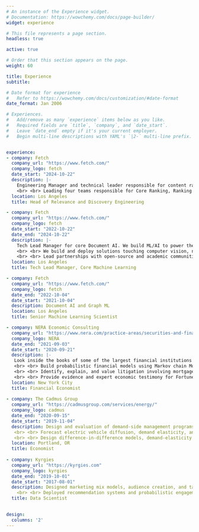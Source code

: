```yaml
---
# An instance of the Experience widget.
# Documentation: https://wowchemy.com/docs/page-builder/
widget: experience

# This file represents a page section.
headless: true

active: true

# Order that this section appears on the page.
weight: 60

title: Experience
subtitle:

# Date format for experience
#   Refer to https://wowchemy.com/docs/customization/#date-format
date_format: Jan 2006

# Experiences.
#   Add/remove as many `experience` items below as you like.
#   Required fields are `title`, `company`, and `date_start`.
#   Leave `date_end` empty if it's your current employer.
#   Begin multi-line descriptions with YAML's `|2-` multi-line prefix.


experience:
- company: Fetch
  company_url: "https://www.fetch.com/"
  company_logo: fetch
  date_start: "2024-10-22"
  description: |-
    Engineering Manager and technical leader responsible for content ranking and discovery across all surfaces on Fetch. 
    <br> <br> Leading four teams responsible for Core Ranking, Ranking Systems, ML Platform Engineering, and Measurement.
  location: Los Angeles
  title: Head of Relevance and Discovery Engineering

- company: Fetch
  company_url: "https://www.fetch.com/"
  company_logo: fetch
  date_start: "2022-10-22"
  date_end: "2024-10-22"
  description: |-
    Tech Lead Manager for core Document AI. We build ML/AI to power the Fetch app. Our systems extract information from +10 million receipts in real-time every day, and process over $150 billion in gross merchandise volume annually, and equivalent to the third largest retailer in the United States. 
    <br> <br> We build and deploy solutions touching computer vision, natural language processing, graph machine learning, semantic search, and entity resolution. 
    <br> <br> Lead partnerships with open-source and academic communities including Stanford University, Hugging Face, PyTorch, PyTorch Geometric, AWS SageMaker, and Streamlit.
  location: Los Angeles
  title: Tech Lead Manager, Core Machine Learning

- company: Fetch
  company_url: "https://www.fetch.com/"
  company_logo: fetch
  date_end: "2022-10-04"
  date_start: "2021-10-04"
  description: Document AI and Graph ML
  location: Los Angeles
  title: Senior Machine Learning Scientist

- company: NERA Economic Consulting
  company_url: "https://www.nera.com/practice-areas/securities-and-finance.html"
  company_logo: NERA
  date_end: "2021-09-03"
  date_start: "2020-09-21"
  description: |-
   Look inside the books of some of the largest financial institutions in the world to estimate damages and predict the performance of complex financial instruments responsible for high-profile banking crises, securities fraud, and market-manipulation cases. 
   <br> <br> Build probabilistic financial models using Markov chain Monte Carlo methods, random matrix theory, and time-series forecasting. 
   <br> <br> Identify, explain, and value litigation involving mortgage-backed securities (RMBS), collateralized debt obligations (CDOs), swaps, and other derivatives underpinning trillions of dollars in assets. 
   <br> <br> Provide evidence and expert economic testimony for Fortune 500 companies, SEC, DOJ, and FINRA.
  location: New York City
  title: Financial Economist
  
- company: The Cadmus Group
  company_url: "https://cadmusgroup.com/services/energy/"
  company_logo: cadmus
  date_end: "2020-09-15"
  date_start: "2019-11-04"
  description: Design and evaluation of demand-side management programs, including a $600k+ randomized control trial on smart thermostat direct load-control. 
   <br> <br> Forecast electric vehicle diffusion, demand elasticity, and electrification for budgeting hundreds of millions of dollars under diverse energy industry clients’ management. 
   <br> <br> Design difference-in-difference models, demand-elasticity programs, and causal inference mechanisms to provide gold-standard reporting to regulators and operators responsible for most of the United States energy supply.
  location: Portland, OR
  title: Economist
  
- company: Kyrgies
  company_url: "https://kyrgies.com"
  company_logo: kyrgies
  date_end: "2019-10-01"
  date_start: "2017-08-01"
  description: Designed marketing mix models, audience creation, and targeted advertising solutions for a bootstrapped e-commerce startup.
    <br> <br> Deployed recommendation systems and probabilistic engagement models (pCTR, pConversion) for targeted ads and notifications systems that led to 8% reduction in CAC.
  title: Data Scientist

  
design:
  columns: '2'
---
```

